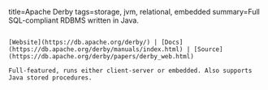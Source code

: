 title=Apache Derby
tags=storage, jvm, relational, embedded
summary=Full SQL-compliant RDBMS written in Java.
~~~~~~

[Website](https://db.apache.org/derby/) | [Docs](https://db.apache.org/derby/manuals/index.html) | [Source](https://db.apache.org/derby/papers/derby_web.html)

Full-featured, runs either client-server or embedded. Also supports Java stored procedures.
